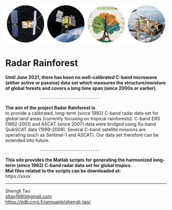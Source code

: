 

![C-band Radar sensors for monitoring tropical forests--key to a successful paris agreement](images/radar_forest.png)


                                                                           
# Radar Rainforest <br/>
**Until June 2021, there has been no well-calibrated C-band microwave (either active or passive) data set which measures the structure/moisture of global forests and covers a long time span (since 2000s or earlier).**<br/>   

                   --------------------------  

**The aim of the project Radar Rainforest is**<br/> to provide a calibrated, long-term (since 1992) C-band radar data set for global land areas (currently focusing on tropical rainforests). C-band ERS (1992-2001) and ASCAT (since 2007) data were bridged using Ku-band QuikSCAT data (1999-2009). Several C-band satellite missions are operating (such as Sentinel-1 and ASCAT). Our data set therefore can be extended into future.

                   --------------------------  
**This site provides the Matlab scripts for generating the harmonized long-term (since 1992) C-band radar data set for global tropics.  
Mat files related to the scripts can be downloaded at:**<br/> https://xxxx


   --------------------------  
   
Shengli Tao <br/>
sltao1990@gmail.com <br/>
https://edb.cnrs.fr/annuaire/shengli-tao/
